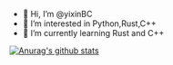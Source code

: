 - 👋 Hi, I’m @yixinBC
- 👀 I’m interested in Python,Rust,C++
- 🌱 I’m currently learning Rust and C++
<!---
- 💞️ I’m looking to collaborate on ...
- 📫 How to reach me ...
--->

<!---
yixinBC/yixinBC is a ✨ special ✨ repository because its `README.md` (this file) appears on your GitHub profile.
You can click the Preview link to take a look at your changes.
--->
[![Anurag's github stats](https://github-readme-stats.vercel.app/api?username=yixinBC)](https://github.com/anuraghazra/github-readme-stats)
